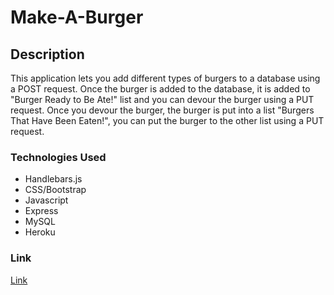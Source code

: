 # Make-A-Burger

## Description

This application lets you add different types of burgers to a database using a POST request. Once the burger is added to the database, it is added to "Burger Ready to Be Ate!" list and you can devour the burger using a PUT request. Once you devour the burger, the burger is put into a list "Burgers That Have Been Eaten!", you can put the burger to the other list using a PUT request.

### Technologies Used

- Handlebars.js
- CSS/Bootstrap
- Javascript
- Express
- MySQL
- Heroku

### Link

[Link](https://make-a-burger-zpy.herokuapp.com/ "Link")
